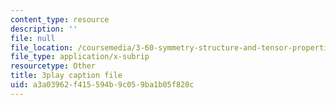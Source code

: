 ```yaml
---
content_type: resource
description: ''
file: null
file_location: /coursemedia/3-60-symmetry-structure-and-tensor-properties-of-materials-fall-2005/a3a03962f415594b9c059ba1b05f820c_hVqoXS5PyzY.vtt
file_type: application/x-subrip
resourcetype: Other
title: 3play caption file
uid: a3a03962-f415-594b-9c05-9ba1b05f820c
---
```

